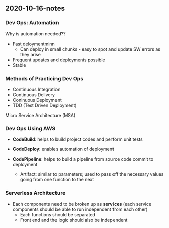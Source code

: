 ## 2020-10-16-notes

### Dev Ops: Automation

Why is automation needed??

- Fast deloymentminn
  - Can deploy in small chunks - easy to spot and update SW errors as they arise
- Frequent updates and deployments possible
- Stable



### Methods of Practicing Dev Ops

- Continuous Integration
- Continuous Delivery
- Coninuous Deployment
- TDD (Test Driven Deployment)

Micro Service Architecture (MSA)



### Dev Ops Using AWS

- **CodeBuild**: helps to build project codes and perform unit tests

- **CodeDeploy**: enables automation of deployment

- **CodePipeline**: helps to build a pipeline from source code commit to deployment
  - Artifact: similar to parameters; used to pass off the necessary values going from one function to the next



### Serverless Architecture

- Each components need to be broken up as **services** (each service components should be able to run independent from each other)
  - Each functions should be separated
  - Front end and the logic should also be independent

